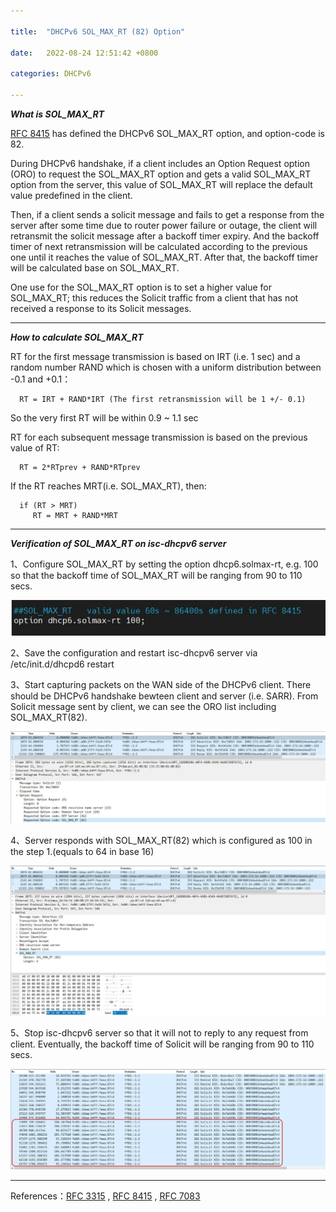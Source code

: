 ```yaml
---

title:  "DHCPv6 SOL_MAX_RT (82) Option"

date:   2022-08-24 12:51:42 +0800

categories: DHCPv6

---
```

 ***What is SOL_MAX_RT*** 

[RFC 8415](https://www.rfc-editor.org/rfc/rfc8415.html) has defined the DHCPv6 SOL_MAX_RT option, and option-code is 82.

During DHCPv6 handshake, if a client includes an Option Request option (ORO) to request the SOL_MAX_RT option and gets a valid SOL_MAX_RT option from the server, this value of SOL_MAX_RT will replace the default value predefined in the client.

Then, if a client sends a solicit message and fails to get a response from the server after some time due to router power failure or outage, the client will retransmit the solicit message after a backoff timer expiry. And the backoff timer of next retransmission will be calculated according to the previous one until it reaches the value of SOL_MAX_RT. After that, the backoff timer will be calculated base on SOL_MAX_RT.

One use for the SOL_MAX_RT option is to set a higher value for SOL_MAX_RT; this reduces the Solicit traffic from a client that has not received a response to its Solicit messages.

---
 ***How to calculate SOL_MAX_RT*** 

   RT for the first message transmission is based on IRT (i.e. 1 sec) and a random number RAND which is chosen with a uniform distribution between -0.1 and +0.1：

      RT = IRT + RAND*IRT (The first retransmission will be 1 +/- 0.1)

   So the very first RT will be within 0.9 ~ 1.1 sec

   RT for each subsequent message transmission is based on the previous
   value of RT:

      RT = 2*RTprev + RAND*RTprev

   If the RT reaches MRT(i.e. SOL_MAX_RT), then:

      if (RT > MRT)
         RT = MRT + RAND*MRT

---

***Verification of SOL_MAX_RT on isc-dhcpv6 server***

1、Configure SOL_MAX_RT by setting the option dhcp6.solmax-rt, e.g. 100 so that the backoff time of SOL_MAX_RT will be ranging from 90 to 110 secs.

![dhcp6.solmax-rt](/assets/images/dhcp6.solmax-rt.jpg)

2、Save the configuration and restart isc-dhcpv6 server via /etc/init.d/dhcpd6 restart

3、Start capturing packets on the WAN side of the DHCPv6 client. There should be DHCPv6 handshake bewteen client and server (i.e. SARR). From Solicit message sent by client, we can see the ORO list including SOL_MAX_RT(82).

![dhcp6.solmax-rt](/assets/images/dhcp6.solmax-rt-solicit.jpg)

4、Server responds with SOL_MAX_RT(82) which is configured as 100 in the step 1.(equals to 64 in base 16)

![dhcp6.solmax-rt](/assets/images/dhcp6.solmax-rt-advertise.jpg)

5、Stop isc-dhcpv6 server so that it will not to reply to any request from client. Eventually, the backoff time of Solicit will be ranging from 90 to 110 secs.

![dhcp6.solmax-rt](/assets/images/dhcp6.solmax-rt-backoff.jpg)

---

References：[RFC 3315](https://www.rfc-editor.org/rfc/rfc3315.html) , [RFC 8415](https://www.rfc-editor.org/rfc/rfc8415.html) , [RFC 7083](https://www.rfc-editor.org/rfc/rfc7083.html)
